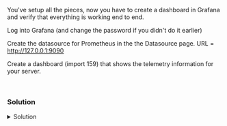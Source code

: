 You've setup all the pieces, now you have to create a dashboard in Grafana and verify that everything is working end to end.

Log into Grafana (and change the password if you didn't do it earlier)

Create the datasource for Prometheus in the the Datasource page. URL = http://127.0.0.1:9090

Create a dashboard (import 159) that shows the telemetry information for your server.

<br>

### Solution
<details>
<summary>Solution</summary>

Connect to Grafana and log in {{TRAFFIC_HOST1_3000}}

Create the datasource for Loki in the the Datasource page. URL = http://127.0.0.1:9090 

Import the dashboard 159 to view logs.

Verify the dashboard is working properly.

</details>